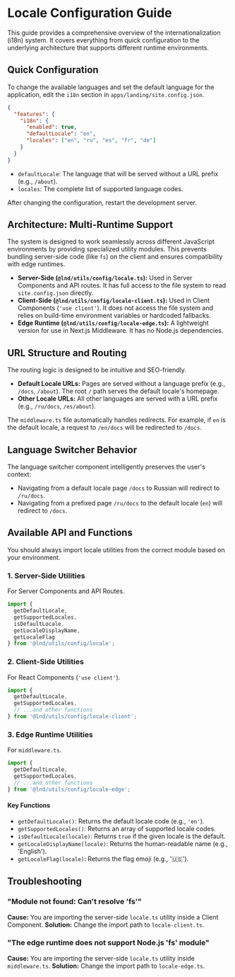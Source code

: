 # Locale Configuration Guide

This guide provides a comprehensive overview of the internationalization (i18n) system. It covers everything from quick configuration to the underlying architecture that supports different runtime environments.

## Quick Configuration

To change the available languages and set the default language for the application, edit the `i18n` section in `apps/landing/site.config.json`.

```json
{
  "features": {
    "i18n": {
      "enabled": true,
      "defaultLocale": "en",
      "locales": ["en", "ru", "es", "fr", "de"]
    }
  }
}
```
*   `defaultLocale`: The language that will be served without a URL prefix (e.g., `/about`).
*   `locales`: The complete list of supported language codes.

After changing the configuration, restart the development server.

## Architecture: Multi-Runtime Support

The system is designed to work seamlessly across different JavaScript environments by providing specialized utility modules. This prevents bundling server-side code (like `fs`) on the client and ensures compatibility with edge runtimes.

*   **Server-Side (`@lnd/utils/config/locale.ts`):** Used in Server Components and API routes. It has full access to the file system to read `site.config.json` directly.
*   **Client-Side (`@lnd/utils/config/locale-client.ts`):** Used in Client Components (`'use client'`). It does not access the file system and relies on build-time environment variables or hardcoded fallbacks.
*   **Edge Runtime (`@lnd/utils/config/locale-edge.ts`):** A lightweight version for use in Next.js Middleware. It has no Node.js dependencies.

## URL Structure and Routing

The routing logic is designed to be intuitive and SEO-friendly.

*   **Default Locale URLs:** Pages are served without a language prefix (e.g., `/docs`, `/about`). The root `/` path serves the default locale's homepage.
*   **Other Locale URLs:** All other languages are served with a URL prefix (e.g., `/ru/docs`, `/es/about`).

The `middleware.ts` file automatically handles redirects. For example, if `en` is the default locale, a request to `/en/docs` will be redirected to `/docs`.

## Language Switcher Behavior

The language switcher component intelligently preserves the user's context:
- Navigating from a default locale page `/docs` to Russian will redirect to `/ru/docs`.
- Navigating from a prefixed page `/ru/docs` to the default locale (`en`) will redirect to `/docs`.

## Available API and Functions

You should always import locale utilities from the correct module based on your environment.

### 1. Server-Side Utilities
For Server Components and API Routes.
```typescript
import {
  getDefaultLocale,
  getSupportedLocales,
  isDefaultLocale,
  getLocaleDisplayName,
  getLocaleFlag
} from '@lnd/utils/config/locale';
```

### 2. Client-Side Utilities
For React Components (`'use client'`).
```typescript
import {
  getDefaultLocale,
  getSupportedLocales,
  // ...and other functions
} from '@lnd/utils/config/locale-client';
```

### 3. Edge Runtime Utilities
For `middleware.ts`.
```typescript
import {
  getDefaultLocale,
  getSupportedLocales,
  // ...and other functions
} from '@lnd/utils/config/locale-edge';
```

#### Key Functions
- `getDefaultLocale()`: Returns the default locale code (e.g., `'en'`).
- `getSupportedLocales()`: Returns an array of supported locale codes.
- `isDefaultLocale(locale)`: Returns `true` if the given locale is the default.
- `getLocaleDisplayName(locale)`: Returns the human-readable name (e.g., 'English').
- `getLocaleFlag(locale)`: Returns the flag emoji (e.g., '🇺🇸').

## Troubleshooting

### "Module not found: Can't resolve 'fs'"
**Cause:** You are importing the server-side `locale.ts` utility inside a Client Component.
**Solution:** Change the import path to `locale-client.ts`.

### "The edge runtime does not support Node.js 'fs' module"
**Cause:** You are importing the server-side `locale.ts` utility inside `middleware.ts`.
**Solution:** Change the import path to `locale-edge.ts`.